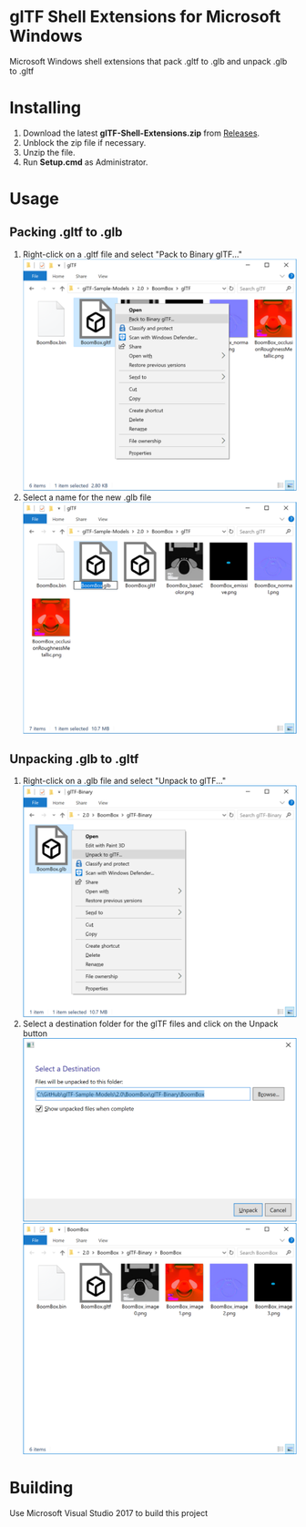 # glTF Shell Extensions for Microsoft Windows
Microsoft Windows shell extensions that pack .gltf to .glb and unpack .glb to .gltf

# Installing
1. Download the latest **glTF-Shell-Extensions.zip** from [Releases](https://github.com/bghgary/glTF-Shell-Extensions/releases).
2. Unblock the zip file if necessary.
3. Unzip the file.
4. Run **Setup.cmd** as Administrator.

# Usage
## Packing .gltf to .glb
1. Right-click on a .gltf file and select "Pack to Binary glTF..."
![](/figures/pack1.png)
2. Select a name for the new .glb file
![](/figures/pack2.png)

## Unpacking .glb to .gltf
1. Right-click on a .glb file and select "Unpack to glTF..."
![](/figures/unpack1.png)
2. Select a destination folder for the glTF files and click on the Unpack button
![](/figures/unpack2.png)
![](/figures/unpack3.png)

# Building
Use Microsoft Visual Studio 2017 to build this project
